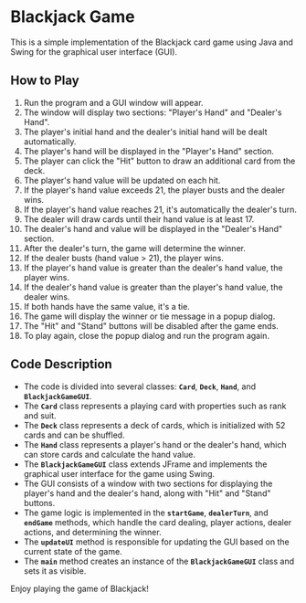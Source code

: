 # Blackjack Game
This is a simple implementation of the Blackjack card game using Java and Swing for the graphical user interface (GUI).

## How to Play
1. Run the program and a GUI window will appear.
2. The window will display two sections: "Player's Hand" and "Dealer's Hand".
3. The player's initial hand and the dealer's initial hand will be dealt automatically.
4. The player's hand will be displayed in the "Player's Hand" section.
5. The player can click the "Hit" button to draw an additional card from the deck.
6. The player's hand value will be updated on each hit.
7. If the player's hand value exceeds 21, the player busts and the dealer wins.
8. If the player's hand value reaches 21, it's automatically the dealer's turn.
9. The dealer will draw cards until their hand value is at least 17.
10. The dealer's hand and value will be displayed in the "Dealer's Hand" section.
11. After the dealer's turn, the game will determine the winner.
12. If the dealer busts (hand value > 21), the player wins.
13. If the player's hand value is greater than the dealer's hand value, the player wins.
14. If the dealer's hand value is greater than the player's hand value, the dealer wins.
15. If both hands have the same value, it's a tie.
16. The game will display the winner or tie message in a popup dialog.
17. The "Hit" and "Stand" buttons will be disabled after the game ends.
18. To play again, close the popup dialog and run the program again.

## Code Description
* The code is divided into several classes: **`Card`**, **`Deck`**, **`Hand`**, and **`BlackjackGameGUI`**.
* The **`Card`** class represents a playing card with properties such as rank and suit.
* The **`Deck`** class represents a deck of cards, which is initialized with 52 cards and can be shuffled.
* The **`Hand`** class represents a player's hand or the dealer's hand, which can store cards and calculate the hand value.
* The **`BlackjackGameGUI`** class extends JFrame and implements the graphical user interface for the game using Swing.
* The GUI consists of a window with two sections for displaying the player's hand and the dealer's hand, along with "Hit" and "Stand" buttons.
* The game logic is implemented in the **`startGame`**, **`dealerTurn`**, and **`endGame`** methods, which handle the card dealing, player actions, dealer actions, and determining the winner.
* The **`updateUI`** method is responsible for updating the GUI based on the current state of the game.
* The **`main`** method creates an instance of the **`BlackjackGameGUI`** class and sets it as visible.

Enjoy playing the game of Blackjack!

